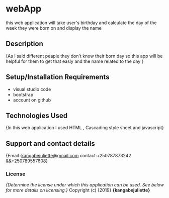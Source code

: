 # webApp
this web application will take user's birthday and calculate the day  of the week they were born on and display the name

## Description
{As I said different peaple they don't know their born day so this app will be helpful for them to get that easly and the name related to the day }
## Setup/Installation Requirements
* visual studio code
* bootstrap 
* account on github

## Technologies Used
{In this web application I used HTML , Cascading style sheet and javascript}
## Support and contact details
{Email :kangabejuliette@gmail.com
contact:+250787873242 &&+250789557608}
### License
*{Determine the license under which this application can be used.  See below for more details on licensing.}*
Copyright (c) {2019} **{kangabejuliette}**
  
